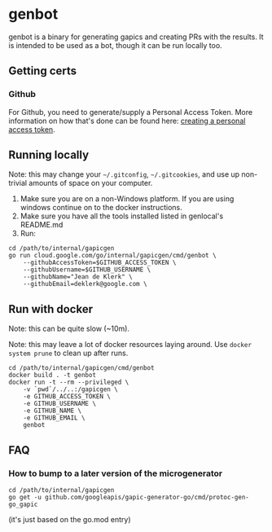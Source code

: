 # genbot

genbot is a binary for generating gapics and creating PRs with the results.
It is intended to be used as a bot, though it can be run locally too.

## Getting certs

### Github

For Github, you need to generate/supply a Personal Access Token.  More
information on how that's done can be found here:
[creating a personal access token](https://help.github.com/en/github/authenticating-to-github/creating-a-personal-access-token-for-the-command-line).

## Running locally

Note: this may change your `~/.gitconfig`, `~/.gitcookies`, and use up
non-trivial amounts of space on your computer.

1. Make sure you are on a non-Windows platform. If you are using windows
   continue on to the docker instructions.
2. Make sure you have all the tools installed listed in genlocal's README.md
3. Run:

```shell
cd /path/to/internal/gapicgen
go run cloud.google.com/go/internal/gapicgen/cmd/genbot \
    --githubAccessToken=$GITHUB_ACCESS_TOKEN \
    --githubUsername=$GITHUB_USERNAME \
    --githubName="Jean de Klerk" \
    --githubEmail=deklerk@google.com \
```

## Run with docker

Note: this can be quite slow (~10m).

Note: this may leave a lot of docker resources laying around. Use
`docker system prune` to clean up after runs.

```shell
cd /path/to/internal/gapicgen/cmd/genbot
docker build . -t genbot
docker run -t --rm --privileged \
    -v `pwd`/../..:/gapicgen \
    -e GITHUB_ACCESS_TOKEN \
    -e GITHUB_USERNAME \
    -e GITHUB_NAME \
    -e GITHUB_EMAIL \
    genbot
```

## FAQ

### How to bump to a later version of the microgenerator

```shell
cd /path/to/internal/gapicgen
go get -u github.com/googleapis/gapic-generator-go/cmd/protoc-gen-go_gapic
```

(it's just based on the go.mod entry)
